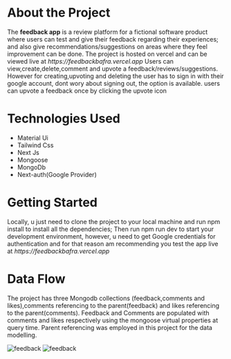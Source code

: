 <h1> About the Project</h1>
 The <strong> feedback app</strong> is a review platform for a fictional software product where users can test and give their feedback regarding their experiences; and also give recommendations/suggestions on areas where they feel improvement can be done. The project is hosted on vercel and can be viewed live at <em> https://feedbackbafra.vercel.app</em>
Users can view,create,delete,comment  and upvote a  feedback/reviews/suggestions. However for creating,upvoting and deleting the user has to sign in with their google account, dont wory about signing out, the option is available. users can upvote a feedback once by clicking the upvote icon 


<h1>Technologies Used </h1>
<ul>
  <li>
    Material Ui
  </li>
  <li>
    Tailwind Css
  </li>
  <li>
    Next Js
    </li><li>
  Mongoose</li><li>
    MongoDb</li><li>
  Next-auth(Google Provider)</li>
  </li>
</ul>


<h1>Getting Started</h1>
Locally, u just need to clone the project to your local machine and run npm install to install all the dependencies; Then run npm run dev to start your development environment,
however, u need to get Google credentials for authentication and for that reason am recommending you test the app live at <em> https://feedbackbafra.vercel.app </em>


<h1>Data Flow</h1>

The project has three Mongodb collections (feedback,comments and likes),comments referencing to the parent(feedback) and likes referencing to the parent(comments). Feedback and Comments are populated with comments and likes respectively using the mongoose virtual properties at query time. Parent referencing was employed in this project for the data modelling.


<!-- <div align="center">
    <img src="![feedback](https://user-images.githubusercontent.com/63359032/152752525-21abd567-f80a-451c-ae79-ba08c8e62fc0.jpg)" width="400px"</img> 
</div> -->
![feedback](https://user-images.githubusercontent.com/63359032/152753309-a5997033-a323-4493-ac55-8353271a39d5.JPG)
![feedback](https://user-images.githubusercontent.com/63359032/152753309-a5997033-a323-4493-ac55-8353271a39d5.JPG)



